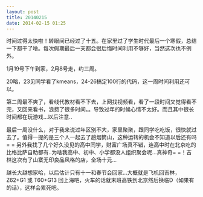 ```yaml
---
layout: post
title: 20140215
date: 2014-02-15 01:25
---
```


时间过得太快啦！转眼间已经过了十五。在家里过了学生时代最后一个寒假，总结一下都干了啥。每次假期最后一天都会很后悔时间利用不够好，当然这次也不例外。

1月19号下午到家，2月8号走，约三周。

20略，23见同学看了kmeans，24-26搞定100行的代码，这一周时间利用还可以。

第二周最不爽了，看线代教材看不下去，上网找视频看，看了一段时间又觉得看不完，又回来看书，浪费了很多时间。。导致过年的时候心情不太好。而且其中很长时间都在玩游戏...以后注意..

最后一周没什么，对于我来说过年区别不大，家里聚聚，跟同学吃吃饭，很快就过去了。值得一提的是三个人一起去了趟烟筒山，这种运转的机会不知道以后还有吗= = 另外我找了几个好久没见的高中同学，财富广场真不错，连高中时在北京吃的比格比萨自助都有..为啥我高中、初中、小学都没人组织聚会呢...真神奇= =！吉林这次有了山寨无印良品风格的店，全场十元...

越长大越想家哈，以后估计只有十一和春节会回家...大概就是飞机回吉林，Z62+G1 或 T60+G13 回上海吧，火车的话就末班高铁到北京然后换临D（如果有的话），这样会累死吧。
